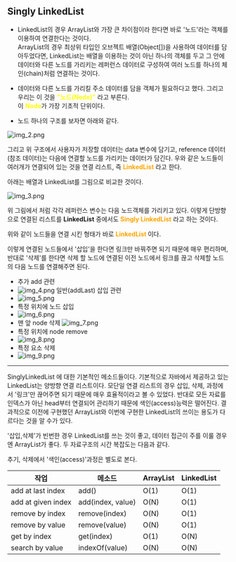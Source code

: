 ## Singly LinkedList
- LinkedList의 경우 ArrayList와 가장 큰 차이점이라 한다면 바로 '노드'라는 객체를 이용하여 연결한다는 것이다.  
ArrayList의 경우 최상위 타입인 오브젝트 배열(Object[])을 사용하여 데이터를 담아두었다면, 
LinkedList는 배열을 이용하는 것이 아닌 하나의 객체를 두고 그 안에 데이터와 다른 노드를 가리키는 레퍼런스 데이터로 구성하여 여러 노드를 하나의 체인(chain)처럼 연결하는 것이다.
- 데이터와 다른 노드를 가리킬 주소 데이터를 담을 객체가 필요하다고 했다. 그리고 우리는 이 것을 <B style="color:Yellow">"노드(Node)"</B> 라고 부른다.  
이 <B style="color:yellow">Node</B>가 가장 기초적 단위이다.

- 노드 하나의 구조를 보자면 아래와 같다.  

![img_2.png](img_2.png)  
  
그리고 위 구조에서 사용자가 저장할 데이터는 data 변수에 담기고, reference 데이터(참조 데이터)는 다음에 연결할 노드를 가리키는 데이터가 담긴다.
우와 같은 노드들이 여러개가 연결되어 있는 것을 연결 리스트, 즉 <B style="color:Orange">LinkedList</B> 라고 한다.  
  
아래는 배열과 LinkedList를 그림으로 비교한 것이다.  

![img_3.png](img_3.png)  

위 그림에서 처럼 각각 레퍼런스 변수는 다음 노드객체를 가리키고 있다. 이렇게 단방향으로 연결된 리스트를 <B>LinkedList</B> 중에서도 <B style="color:Orange">Singly LinkedList</B> 라고 하는 것이다.  
  
위와 같이 노드들을 연결 시킨 형태가 바로 <B style="color:orange">LinkedList </B>이다.  
  
이렇게 연결된 노드들에서 '삽입'을 한다면 링크만 바꿔주면 되기 때문에 매우 편리하며, 반대로 '삭제'를 한다면 삭제 할 노드에 연결된 이전 노드에서 링크를 끊고 삭제할 노드의 다음 노드를 연결해주면 된다.

- 추가 add 관련
- ![img_4.png](img_4.png)
일반(addLast) 삽입 관련
- ![img_5.png](img_5.png)
- 특정 위치에 노드 삽입
- ![img_6.png](img_6.png)
- 맨 앞 node 삭제
![img_7.png](img_7.png)
- 특정 위치에 node remove 
- ![img_8.png](img_8.png)
- 특정 요소 삭제
- ![img_9.png](img_9.png)

---
SinglyLinkedList 에 대한 기본적인 메소드들이다.
기본적으로 자바에서 제공하고 있는 LinkedList는 양방향 연결 리스트이다.
모단일 연결 리스트의 경우 삽입, 삭제, 과정에서 '링크'만 끊어주면 되기 때문에 매우 효율적이라고 볼 수 있었다.
반대로 모든 자료를 인덱스가 아닌 head부터 연결되어 관리하기 때문에 색인(access)능력은 떨어진다.
결과적으로 이전에 구현했던 ArrayList와 이번에 구현한 LinkedList의 쓰이는 용도가 다르다는 것을 알 수가 있다.  
  
'삽입,삭제'가 빈번한 경우 LinkedList를 쓰는 것이 좋고, 데이터 접근이 주를 이룰 경우엔 ArrayList가 좋다.
두 자료구조의 시간 복잡도는 다음과 같다.  
  
 추기, 삭제에서 '색인(access)'과정은 별도로 본다.  
 
 |작업|메소드|ArrayList|LinkedList|
 |---|-----|---------|----------|
 |add at last index | add()| O(1) |O(1)|
|add at given index| add(index, value)|O(N)|O(1)|
|remove by index|remove(index)|O(N)|O(1)|
|remove by value|remove(value)|O(N)|O(1)|
|get by index|get(index)|O(1)|O(N)|
search by value|indexOf(value)|O(N)|O(N)|


 